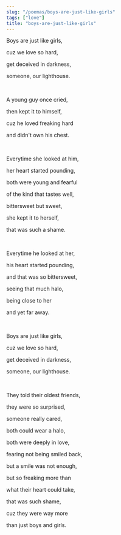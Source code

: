 ```yaml
---
slug: "/poemas/boys-are-just-like-girls"
tags: ["love"]
title: "boys-are-just-like-girls"
---
```

Boys are just like girls,

cuz we love so hard,

get deceived in darkness,

someone, our lighthouse.

&nbsp;

A young guy once cried,

then kept it to himself,

cuz he loved freaking hard

and didn't own his chest.

&nbsp;

Everytime she looked at him,

her heart started pounding,

both were young and fearful

of the kind that tastes well,

bittersweet but sweet,

she kept it to herself,

that was such a shame.

&nbsp;

Everytime he looked at her,

his heart started pounding,

and that was so bittersweet,

seeing that much halo,

being close to her

and yet far away.

&nbsp;

Boys are just like girls,

cuz we love so hard,

get deceived in darkness,

someone, our lighthouse.

&nbsp;

They told their oldest friends,

they were so surprised,

someone really cared,

both could wear a halo,

both were deeply in love,

fearing not being smiled back,

but a smile was not enough,

but so freaking more than

what their heart could take,

that was such shame,

cuz they were way more

than just boys and girls.